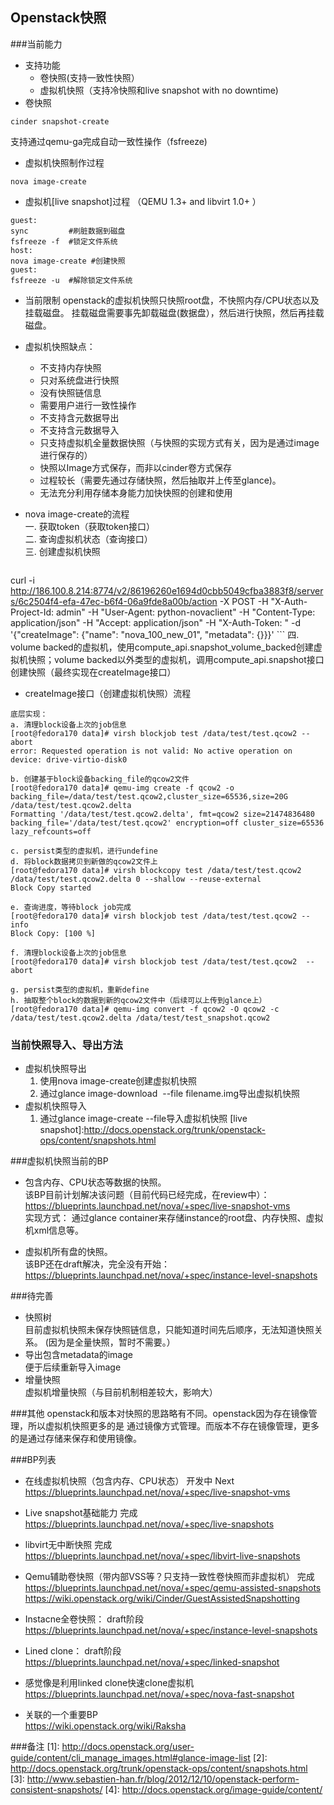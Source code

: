 Openstack快照
----
###当前能力
+ 支持功能
    + 卷快照(支持一致性快照）
    + 虚拟机快照（支持冷快照和live snapshot with no downtime)
+ 卷快照
```shell
cinder snapshot-create
```
支持通过qemu-ga完成自动一致性操作（fsfreeze)  
+ 虚拟机快照制作过程
```shell    
nova image-create
```
+ 虚拟机[live snapshot]过程
（QEMU 1.3+ and libvirt 1.0+ ）
```shell    
guest:
sync         #刷脏数据到磁盘
fsfreeze -f  #锁定文件系统
host:
nova image-create #创建快照
guest:
fsfreeze -u  #解除锁定文件系统
```
+ 当前限制
openstack的虚拟机快照只快照root盘，不快照内存/CPU状态以及挂载磁盘。
挂载磁盘需要事先卸载磁盘(数据盘），然后进行快照，然后再挂载磁盘。

+ 虚拟机快照缺点：  
    +  不支持内存快照 
    +  只对系统盘进行快照 
    +  没有快照链信息 
    +  需要用户进行一致性操作 
    +  不支持含元数据导出 
    +  不支持含元数据导入
    +  只支持虚拟机全量数据快照（与快照的实现方式有关，因为是通过image进行保存的）
    +  快照以Image方式保存，而非以cinder卷方式保存
    +  过程较长（需要先通过存储快照，然后抽取并上传至glance)。
    +  无法充分利用存储本身能力加快快照的创建和使用

+ nova image-create的流程   
    一.  获取token（获取token接口）    
    二.  查询虚拟机状态（查询接口）    
    三.  创建虚拟机快照   
    ```shell
curl -i http://186.100.8.214:8774/v2/86196260e1694d0cbb5049cfba3883f8/servers/6c2504f4-efa-47ec-b6f4-06a9fde8a00b/action -X POST -H "X-Auth-Project-Id: admin" -H "User-Agent: python-novaclient" -H "Content-Type: application/json" -H "Accept: application/json" -H "X-Auth-Token: " -d '{"createImage": {"name": "nova_100_new_01", "metadata": {}}}'
    ```
    四.  volume backed的虚拟机，使用compute_api.snapshot_volume_backed创建虚拟机快照；volume backed以外类型的虚拟机，调用compute_api.snapshot接口创建快照（最终实现在createImage接口） 
+ createImage接口（创建虚拟机快照）流程   
```shell
底层实现：
a. 清理block设备上次的job信息
[root@fedora170 data]# virsh blockjob test /data/test/test.qcow2 --abort
error: Requested operation is not valid: No active operation on device: drive-virtio-disk0

b. 创建基于block设备backing_file的qcow2文件
[root@fedora170 data]# qemu-img create -f qcow2 -o backing_file=/data/test/test.qcow2,cluster_size=65536,size=20G /data/test/test.qcow2.delta
Formatting '/data/test/test.qcow2.delta', fmt=qcow2 size=21474836480 backing_file='/data/test/test.qcow2' encryption=off cluster_size=65536 lazy_refcounts=off

c. persist类型的虚拟机，进行undefine
d. 将block数据拷贝到新做的qcow2文件上
[root@fedora170 data]# virsh blockcopy test /data/test/test.qcow2 /data/test/test.qcow2.delta 0 --shallow --reuse-external
Block Copy started

e. 查询进度，等待block job完成
[root@fedora170 data]# virsh blockjob test /data/test/test.qcow2 --info
Block Copy: [100 %]

f. 清理block设备上次的job信息
[root@fedora170 data]# virsh blockjob test /data/test/test.qcow2  --abort

g. persist类型的虚拟机，重新define
h. 抽取整个block的数据到新的qcow2文件中（后续可以上传到glance上）
[root@fedora170 data]# qemu-img convert -f qcow2 -O qcow2 -c /data/test/test.qcow2.delta /data/test/test_snapshot.qcow2
```

### 当前快照导入、导出方法
+ 虚拟机快照导出
    1.  使用nova image-create创建虚拟机快照
    2.  通过glance image-download <Image ID> --file filename.img导出虚拟机快照
+ 虚拟机快照导入
    1.  通过glance image-create --file导入虚拟机快照
[live snapshot]:http://docs.openstack.org/trunk/openstack-ops/content/snapshots.html


###虚拟机快照当前的BP
-  包含内存、CPU状态等数据的快照。  
该BP目前计划解决该问题（目前代码已经完成，在review中）：  
https://blueprints.launchpad.net/nova/+spec/live-snapshot-vms  
实现方式：
通过glance container来存储instance的root盘、内存快照、虚拟机xml信息等。  

-  虚拟机所有盘的快照。  
该BP还在draft解决，完全没有开始：  
https://blueprints.launchpad.net/nova/+spec/instance-level-snapshots

###待完善
+ 快照树  
  目前虚拟机快照未保存快照链信息，只能知道时间先后顺序，无法知道快照关系。
  (因为是全量快照，暂时不需要。）
+ 导出包含metadata的image  
  便于后续重新导入image
+ 增量快照   
  虚拟机增量快照（与目前机制相差较大，影响大）

###其他
openstack和版本对快照的思路略有不同。openstack因为存在镜像管理，所以虚拟机快照更多的是
通过镜像方式管理。而版本不存在镜像管理，更多的是通过存储来保存和使用镜像。

###BP列表
+ 在线虚拟机快照（包含内存、CPU状态）   开发中  Next  
https://blueprints.launchpad.net/nova/+spec/live-snapshot-vms
+ Live snapshot基础能力                                   完成  
https://blueprints.launchpad.net/nova/+spec/live-snapshots
+ libvirt无中断快照                                            完成  
https://blueprints.launchpad.net/nova/+spec/libvirt-live-snapshots
+ Qemu辅助卷快照（带内部VSS等？只支持一致性卷快照而非虚拟机）           完成  
https://blueprints.launchpad.net/nova/+spec/qemu-assisted-snapshots
https://wiki.openstack.org/wiki/Cinder/GuestAssistedSnapshotting
+ Instacne全卷快照：                                        draft阶段  
https://blueprints.launchpad.net/nova/+spec/instance-level-snapshots
+ Lined clone：                                                 draft阶段  
https://blueprints.launchpad.net/nova/+spec/linked-snapshot
+ 感觉像是利用linked clone快速clone虚拟机  
https://blueprints.launchpad.net/nova/+spec/nova-fast-snapshot

+ 关联的一个重要BP  
https://wiki.openstack.org/wiki/Raksha

###备注 
[1]: http://docs.openstack.org/user-guide/content/cli_manage_images.html#glance-image-list 
[2]: http://docs.openstack.org/trunk/openstack-ops/content/snapshots.html  
[3]: http://www.sebastien-han.fr/blog/2012/12/10/openstack-perform-consistent-snapshots/
[4]: http://docs.openstack.org/image-guide/content/

[底层原理过程]:http://kashyapc.com/tag/snapshots/

